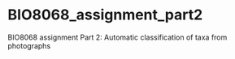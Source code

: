 # BIO8068_assignment_part2
BIO8068 assignment Part 2: Automatic classification of taxa from photographs
